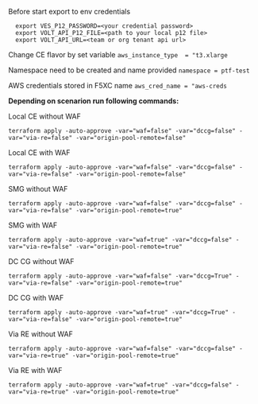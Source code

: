 Before start export to env credentials
```
  export VES_P12_PASSWORD=<your credential password>
  export VOLT_API_P12_FILE=<path to your local p12 file>
  export VOLT_API_URL=<team or org tenant api url>
```
Change CE flavor by set variable `aws_instance_type  = "t3.xlarge`

Namespace need to be created and name provided `namespace = ptf-test`

AWS credentials stored in F5XC name `aws_cred_name = "aws-creds`




**Depending on scenarion run following commands:**

Local CE without WAF
```
terraform apply -auto-approve -var="waf=false" -var="dccg=false" -var="via-re=false" -var="origin-pool-remote=false"
``` 
Local CE with WAF
```
terraform apply -auto-approve -var="waf=false" -var="dccg=false" -var="via-re=false" -var="origin-pool-remote=false"
``` 
SMG without WAF
```
terraform apply -auto-approve -var="waf=false" -var="dccg=false" -var="via-re=false" -var="origin-pool-remote=true"
``` 
SMG with WAF
```
terraform apply -auto-approve -var="waf=true" -var="dccg=false" -var="via-re=false" -var="origin-pool-remote=true"
``` 
DC CG without WAF
```
terraform apply -auto-approve -var="waf=false" -var="dccg=True" -var="via-re=false" -var="origin-pool-remote=true"
```
DC CG with WAF
```
terraform apply -auto-approve -var="waf=true" -var="dccg=True" -var="via-re=false" -var="origin-pool-remote=true"
``` 
Via RE without WAF
```
terraform apply -auto-approve -var="waf=false" -var="dccg=false" -var="via-re=true" -var="origin-pool-remote=true"
``` 
Via RE with WAF
```
terraform apply -auto-approve -var="waf=true" -var="dccg=false" -var="via-re=true" -var="origin-pool-remote=true"
``` 

